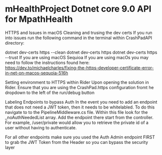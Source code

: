 # mHealthProject Dotnet core 9.0 API for MpathHealth
HTTPS and Issues in macOS
Cleaning and trusing the dev certs
If you run into issues run the following command in the terminal within CrashPadAPI directory:

dotnet dev-certs https --clean
dotnet dev-certs https
dotnet dev-certs https --trust
If you are using macOS Sequioa
If you are using macOs you may need to follow the instructions found here: https://dev.to/michaelcharles/fixing-the-https-developer-certificate-error-in-net-on-macos-sequoia-516h

Setting environment to HTTPS within Rider
Upon opening the solution in Rider. Ensure that you are using the CrashPad.https configuration fromt he dropdown to the left of the run/debug button

Labeling Endpoints to bypass Auth
In the event you need to add an endpoint that does not need a JWT token, then it needs to be whitelabled. To do this navigate to to the PipelineMiddleware.cs file. Within this file look for the _noAuthNeededList array. Add the endpoint there start from the controller. For example, /user/private would allow you to retrieve the private id of a user without having to authenticate.

For all other endpoints make sure you used the Auth Admin endpoint FIRST to grab the JWT Token from the Header  so you can bypass the security layer
